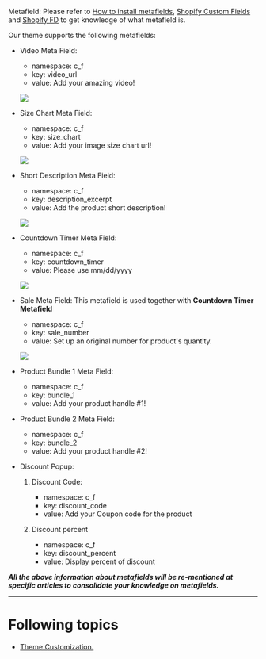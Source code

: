 Metafield: Please refer to [How to install metafields](https://arenathemes.freshdesk.com/solution/articles/6000178729-how-to-install-meta-fields-shopify-theme-by-arenathemes), [Shopify Custom Fields](https://freakdesign.com.au/pages/shopify-custom-fields) and [Shopify FD](https://freakdesign.com.au/pages/shopifyfd) to get knowledge of what metafield is.
 
 Our theme supports the following metafields:
  - Video Meta Field:
    * namespace: c_f
    * key: video_url
    * value: Add your amazing video!
    
    ![](/assets/video-metafield.png)  

  - Size Chart Meta Field:
    * namespace: c_f
    * key: size_chart
    * value: Add your image size chart url!
    
    ![](/assets/size-chart-meta.png)

  - Short Description Meta Field:
    * namespace: c_f
    * key: description_excerpt
    * value: Add the product short description!
    
    ![](/assets/short-des-meta.png)
  
  - Countdown Timer Meta Field:
    * namespace: c_f
    * key: countdown_timer
    * value: Please use mm/dd/yyyy
    
    ![](/assets/countdown-meta.png)  
    
  - Sale Meta Field: This metafield is used together with **Countdown Timer Metafield**
    * namespace: c_f
    * key: sale_number
    * value: Set up an original number for product's quantity.
    
    ![](/assets/sale-meta.png)

- Product Bundle 1 Meta Field:
     * namespace: c_f
     * key: bundle_1
     * value: Add your product handle #1!
     
- Product Bundle 2 Meta Field:
     * namespace: c_f
     * key: bundle_2
     * value: Add your product handle #2!
     
- Discount Popup:

  1. Discount Code:    
     * namespace: c_f
     * key: discount_code
     * value: Add your Coupon code for the product
     
  2. Discount percent   
     * namespace: c_f
     * key: discount_percent
     * value: Display percent of discount

**_All the above information about metafields will be re-mentioned at specific articles to consolidate your knowledge on metafields._** 

______________________________________________________________________

# Following topics
* [Theme Customization.](https://arenatheme.gitbooks.io/helen-documentation/content/customization/theme-customization.html)
